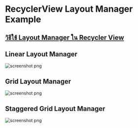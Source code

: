 # RecyclerView Layout Manager Example

## [วิธีใช้ Layout Manager ใน Recycler View](https://prongbang.github.io/android/2018/06/15/recycler-view-layout-manager.html)

## Linear Layout Manager
![screenshot png](https://prongbang.github.io/assets/images/android/9-1.png)

## Grid Layout Manager
![screenshot png](https://prongbang.github.io/assets/images/android/9-2.png)

## Staggered Grid Layout Manager
![screenshot png](https://prongbang.github.io/assets/images/android/9-3.png)
